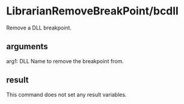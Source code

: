 # LibrarianRemoveBreakPoint/bcdll

Remove a DLL breakpoint.

## arguments

arg1: DLL Name to remove the breakpoint from.

## result

This command does not set any result variables.
